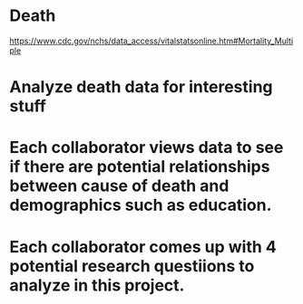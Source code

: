# Death

https://www.cdc.gov/nchs/data_access/vitalstatsonline.htm#Mortality_Multiple

# Analyze death data for interesting stuff

# Each collaborator views data to see if there are potential relationships between cause of death and demographics such as education.

# Each collaborator comes up with 4 potential research questiions to analyze in this project.